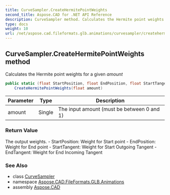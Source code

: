 ```yaml
---
title: CurveSampler.CreateHermitePointWeights
second_title: Aspose.CAD for .NET API Reference
description: CurveSampler method. Calculates the Hermite point weights for a given amount
type: docs
weight: 10
url: /net/aspose.cad.fileformats.glb.animations/curvesampler/createhermitepointweights/
---
```

## CurveSampler.CreateHermitePointWeights method

Calculates the Hermite point weights for a given *amount*

```csharp
public static (float StartPosition, float EndPosition, float StartTangent, float EndTangent) 
    CreateHermitePointWeights(float amount)
```

| Parameter | Type | Description |
| --- | --- | --- |
| amount | Single | The input amount (must be between 0 and 1) |

### Return Value

The output weights. - StartPosition: Weight for Start point - EndPosition: Weight for End point - StartTangent: Weight for Start Outgoing Tangent - EndTangent: Weight for End Incoming Tangent

### See Also

* class [CurveSampler](../)
* namespace [Aspose.CAD.FileFormats.GLB.Animations](../../../aspose.cad.fileformats.glb.animations/)
* assembly [Aspose.CAD](../../../)


